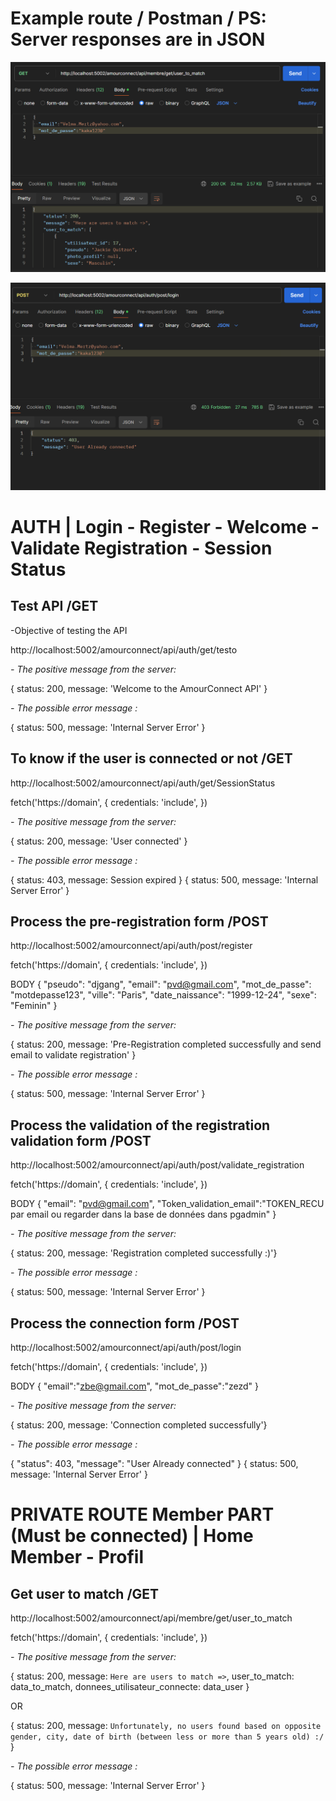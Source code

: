 # Example route / Postman / PS: Server responses are in JSON


![Exemple GET](./assets/get_user_to_match.png)

![Exemple POST](./assets/post_login.png)


# AUTH | Login - Register - Welcome - Validate Registration - Session Status


## Test API /GET

-Objective of testing the API


http://localhost:5002/amourconnect/api/auth/get/testo


*- The positive message from the server:*

{ status: 200, message: 'Welcome to the AmourConnect API' }


*- The possible error message :*

{ status: 500, message: 'Internal Server Error' }

## To know if the user is connected or not /GET

http://localhost:5002/amourconnect/api/auth/get/SessionStatus


fetch('https://domain', {
  credentials: 'include',
})

*- The positive message from the server:*

{ status: 200, message: 'User connected' }

*- The possible error message :*

{ status: 403, message: Session expired }
{ status: 500, message: 'Internal Server Error' }

## Process the pre-registration form /POST

http://localhost:5002/amourconnect/api/auth/post/register


fetch('https://domain', {
  credentials: 'include',
})

BODY {
  "pseudo": "djgang",
  "email": "pvd@gmail.com",
  "mot_de_passe": "motdepasse123",
  "ville": "Paris",
  "date_naissance": "1999-12-24",
  "sexe": "Feminin"
}

*- The positive message from the server:*

{ status: 200, message: 'Pre-Registration completed successfully and send email to validate registration' }

*- The possible error message :*

{ status: 500, message: 'Internal Server Error' }

## Process the validation of the registration validation form /POST

http://localhost:5002/amourconnect/api/auth/post/validate_registration


fetch('https://domain', {
  credentials: 'include',
})


BODY {
  "email": "pvd@gmail.com",
  "Token_validation_email":"TOKEN_RECU par email ou regarder dans la base de données dans pgadmin"
}


*- The positive message from the server:*

{ status: 200, message: 'Registration completed successfully :)'}

*- The possible error message :*

{ status: 500, message: 'Internal Server Error' }

## Process the connection form /POST

http://localhost:5002/amourconnect/api/auth/post/login


fetch('https://domain', {
  credentials: 'include',
})

BODY {
  "email":"zbe@gmail.com",
  "mot_de_passe":"zezd"
}


*- The positive message from the server:*

{ status: 200, message: 'Connection completed successfully'}

*- The possible error message :*

{ "status": 403, "message": "User Already connected" }
{ status: 500, message: 'Internal Server Error' }

# PRIVATE ROUTE Member PART (Must be connected) | Home Member - Profil

## Get user to match /GET

http://localhost:5002/amourconnect/api/membre/get/user_to_match

fetch('https://domain', {
  credentials: 'include',
})

*- The positive message from the server:*

{ status: 200, message: `Here are users to match =>`, user_to_match: data_to_match, donnees_utilisateur_connecte: data_user }


OR


{ status: 200, message: `Unfortunately, no users found based on opposite gender, city, date of birth (between less or more than 5 years old) :/` }

*- The possible error message :*

{ status: 500, message: 'Internal Server Error' }